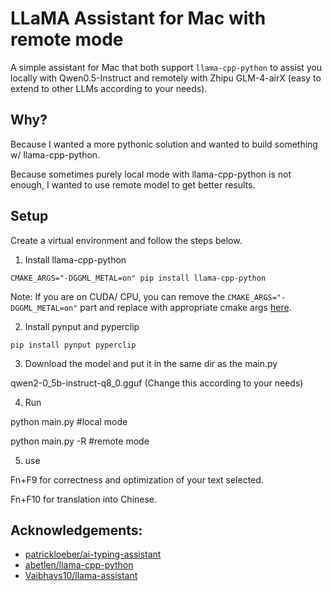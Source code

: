 # LLaMA Assistant for Mac with remote mode

A simple assistant for Mac that both support `llama-cpp-python` to assist you locally with Qwen0.5-Instruct and remotely with Zhipu GLM-4-airX (easy to extend to other LLMs according to your needs).


## Why?

Because I wanted a more pythonic solution and wanted to build something w/ llama-cpp-python.

Because sometimes purely local mode with llama-cpp-python is not enough, I wanted to use remote model to get better results.

## Setup

Create a virtual environment and follow the steps below.

1. Install llama-cpp-python

`CMAKE_ARGS="-DGGML_METAL=on" pip install llama-cpp-python`

Note: If you are on CUDA/ CPU, you can remove the `CMAKE_ARGS="-DGGML_METAL=on"` part and  replace with appropriate cmake args [here](https://llama-cpp-python.readthedocs.io/en/latest/#supported-backends).

2. Install pynput and pyperclip

`pip install pynput pyperclip`

3. Download the model and put it in the same dir as the main.py

qwen2-0_5b-instruct-q8_0.gguf (Change this according to your needs)

4. Run 

python main.py #local mode

python main.py -R #remote mode

5. use

Fn+F9 for correctness and optimization of your text selected.

Fn+F10 for translation into Chinese.


## Acknowledgements:

- [patrickloeber/ai-typing-assistant](https://github.com/patrickloeber/ai-typing-assistant)
- [abetlen/llama-cpp-python](https://github.com/abetlen/llama-cpp-python)
- [Vaibhavs10/llama-assistant](https://github.com/Vaibhavs10/llama-assistant)
